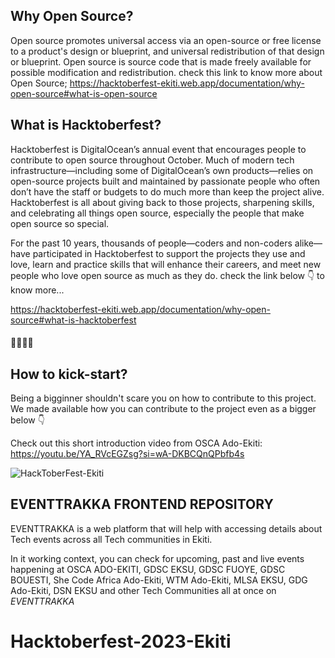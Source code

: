 ## Why Open Source?

Open source promotes universal access via an open-source or free license to a product's design or blueprint, and universal redistribution of that design or blueprint. Open source is source code that is made freely available for possible modification and redistribution. check this link to know more about Open Source;
https://hacktoberfest-ekiti.web.app/documentation/why-open-source#what-is-open-source

## What is Hacktoberfest?

Hacktoberfest is DigitalOcean’s annual event that encourages people to contribute to open source throughout October. Much of modern tech infrastructure—including some of DigitalOcean’s own products—relies on open-source projects built and maintained by passionate people who often don’t have the staff or budgets to do much more than keep the project alive. Hacktoberfest is all about giving back to those projects, sharpening skills, and celebrating all things open source, especially the people that make open source so special.

For the past 10 years, thousands of people—coders and non-coders alike—have participated in Hacktoberfest to support the projects they use and love, learn and practice skills that will enhance their careers, and meet new people who love open source as much as they do. check the link below 👇 to know more...

https://hacktoberfest-ekiti.web.app/documentation/why-open-source#what-is-hacktoberfest

#### 🚀🚀🚀🚀

## How to kick-start?

Being a bigginner shouldn't scare you on how to contribute to this project. We made available how you can contribute to the project even as a bigger below 👇

Check out this short introduction video from OSCA Ado-Ekiti: 
https://youtu.be/YA_RVcEGZsg?si=wA-DKBCQnQPbfb4s 

![HackToberFest-Ekiti](https://github.com/OSCA-Ado-Ekiti/Hacktoberfest-2023-Ekiti/assets/85078495/8becbea0-ef2e-4a9a-b79e-7a3e34a211fd)

## EVENTTRAKKA FRONTEND REPOSITORY

EVENTTRAKKA is a web platform that will help with accessing details about Tech events across all Tech communities in Ekiti.

In it working context, you can check for upcoming, past and live events happening at OSCA ADO-EKITI, GDSC EKSU, GDSC FUOYE, GDSC BOUESTI, She Code Africa Ado-Ekiti, WTM Ado-Ekiti, MLSA EKSU, GDG Ado-Ekiti, DSN EKSU and other Tech Communities all at once on _EVENTTRAKKA_ 

# Hacktoberfest-2023-Ekiti
